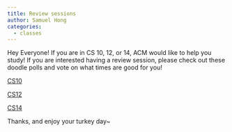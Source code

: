 ```yaml
---
title: Review sessions
author: Samuel Hong
categories:
  - classes
---
```


Hey Everyone!
If you are in CS 10, 12, or 14, ACM would like to help you study!
If you are interested having a review session,
please check out these doodle polls and vote on what times are good for you!

<a href="http://doodle.com/25isp55gxgkryaia">CS10</a>

<a href="http://doodle.com/fc9qckeh6aix4ck8">CS12</a>

<a href="http://doodle.com/qfrkc9fdsinhy5p7">CS14</a>

Thanks, and enjoy your turkey day~ 
